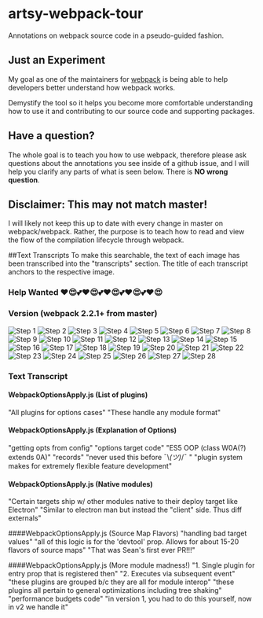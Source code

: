 # artsy-webpack-tour
Annotations on webpack source code in a pseudo-guided fashion.

## Just an Experiment
My goal as one of the maintainers for [webpack](https://github.com/webpack/webpack) is being able to help developers better understand how webpack works. 

Demystify the tool so it helps you become more comfortable understanding how to use it and contributing to our source code and supporting packages.

## Have a question? 
The whole goal is to teach you how to use webpack, therefore please ask questions about the annotations you see inside of a github issue, and I will help you clarify any parts of what is seen below. There is **NO wrong question**. 

## Disclaimer: This may not match master!
I will likely not keep this up to date with every change in master on webpack/webpack. Rather, the purpose is to teach how to read and view the flow of the compilation lifecycle through webpack.

##Text Transcripts
To make this searchable, the text of each image has been transcribed into the "transcripts" section. The title of each transcript anchors to the respective image. 

### Help Wanted ❤😍💕❤😍💕❤😍💕❤😍💕❤😍

### Version (webpack 2.2.1+ from master)


![Step 1](https://github.com/TheLarkInn/artsy-webpack-tour/blob/master/images/webpack-narrative01.png)
![Step 2](https://github.com/TheLarkInn/artsy-webpack-tour/blob/master/images/webpack-narrative02.png)
![Step 3](https://github.com/TheLarkInn/artsy-webpack-tour/blob/master/images/webpack-narrative03.png)
![Step 4](https://github.com/TheLarkInn/artsy-webpack-tour/blob/master/images/webpack-narrative04.png)
![Step 5](https://github.com/TheLarkInn/artsy-webpack-tour/blob/master/images/webpack-narrative05.png)
![Step 6](https://github.com/TheLarkInn/artsy-webpack-tour/blob/master/images/webpack-narrative06.png)
![Step 7](https://github.com/TheLarkInn/artsy-webpack-tour/blob/master/images/webpack-narrative-compiler01.png)
![Step 8](https://github.com/TheLarkInn/artsy-webpack-tour/blob/master/images/webpack-narrative-compiler02.png)
![Step 9](https://github.com/TheLarkInn/artsy-webpack-tour/blob/master/images/webpack-narrative-compiler03.png)
![Step 10](https://github.com/TheLarkInn/artsy-webpack-tour/blob/master/images/webpack-narrative-compiler04.png)
![Step 11](https://github.com/TheLarkInn/artsy-webpack-tour/blob/master/images/webpack-narrative-compiler05.png)
![Step 12](https://github.com/TheLarkInn/artsy-webpack-tour/blob/master/images/webpack-narrative-compiler06.png)
![Step 13](https://github.com/TheLarkInn/artsy-webpack-tour/blob/master/images/webpack-narrative-compiler07.png)
![Step 14](https://github.com/TheLarkInn/artsy-webpack-tour/blob/master/images/webpack-narrative-compiler08.png)
![Step 15](https://github.com/TheLarkInn/artsy-webpack-tour/blob/master/images/webpack-narrative-compiler09.png)
![Step 16](https://github.com/TheLarkInn/artsy-webpack-tour/blob/master/images/webpack-narrative-nmf01.png)
![Step 17](https://github.com/TheLarkInn/artsy-webpack-tour/blob/master/images/webpack-narrative-nmf02.png)
![Step 18](https://github.com/TheLarkInn/artsy-webpack-tour/blob/master/images/webpack-narrative-nmf03.png)
![Step 19](https://github.com/TheLarkInn/artsy-webpack-tour/blob/master/images/webpack-narrative-nmf04.png)
![Step 20](https://github.com/TheLarkInn/artsy-webpack-tour/blob/master/images/webpack-narrative-nmf05.png)
![Step 21](https://github.com/TheLarkInn/artsy-webpack-tour/blob/master/images/webpack-narrative-nmf06.png)
![Step 22](https://github.com/TheLarkInn/artsy-webpack-tour/blob/master/images/webpack-narrative-nmf07.png)
![Step 23](https://github.com/TheLarkInn/artsy-webpack-tour/blob/master/images/webpack-narrative-nmf08.png)
![Step 24](https://github.com/TheLarkInn/artsy-webpack-tour/blob/master/images/webpack-narrative-nmf09.png)
![Step 25](https://github.com/TheLarkInn/artsy-webpack-tour/blob/master/images/webpack-narrative-nmf10.png)
![Step 26](https://github.com/TheLarkInn/artsy-webpack-tour/blob/master/images/webpack-narrative-nmf11.png)
![Step 27](https://github.com/TheLarkInn/artsy-webpack-tour/blob/master/images/webpack-narrative-nmf12.png)
![Step 28](https://github.com/TheLarkInn/artsy-webpack-tour/blob/master/images/webpack-narrative-compilation-seal01.png)

### Text Transcript

#### <a name="Step 1">WebpackOptionsApply.js (List of plugins) </a>
"All plugins for options cases"
"These handle any module format"

#### <a name="Step 2"> WebpackOptionsApply.js (Explanation of Options) </a>
"getting opts from config"
"options target code"
"ES5 OOP (class W0A(?) extends 0A)"
"records"
"never used this before ¯\\_(ツ)_/¯ "
"plugin system makes for extremely flexible feature development"

#### <a name="Step 3">WebpackOptionsApply.js (Native modules) </a>
"Certain targets ship w/ other modules native to their deploy target like Electron"
"Similar to electron man but instead the "client" side. Thus diff externals"

####<a name="Step 4">WebpackOptionsApply.js (Source Map Flavors)</a>
"handling bad target values"
"all of this logic is for the 'devtool' prop. Allows for about 15-20 flavors of source maps"
"That was Sean's first ever PR!!!"

####<a name="Step 5">WebpackOptionsApply.js (More module madness!)</a>
"1. Single plugin for entry prop that is registered then"
"2. Executes via subsequent event"
"these plugins are grouped b/c they are all for module interop"
"these plugins all pertain to general optimizations including tree shaking"
"performance budgets code"
"in version 1, you had to do this yourself, now in v2 we handle it"

